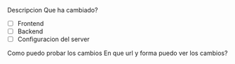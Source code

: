 Descripcion
Que ha cambiado?

-[ ] Frontend 
-[ ] Backend 
-[ ] Configuracion del server

Como puedo probar los cambios
En que url y forma puedo ver los cambios?
